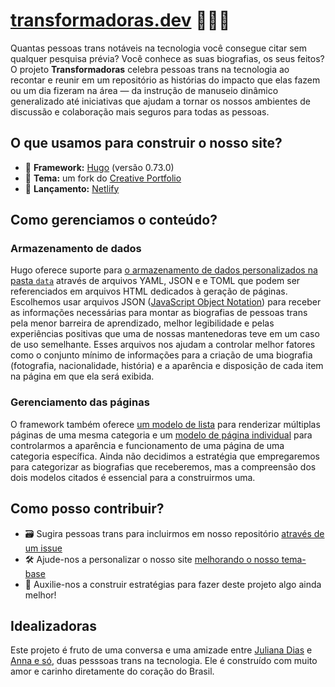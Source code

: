 # [transformadoras.dev](https://transformadoras.dev) 🏳️‍⚧️✨

Quantas pessoas trans notáveis na tecnologia você consegue citar sem qualquer pesquisa prévia? Você conhece as suas biografias, os seus feitos? O projeto **Transformadoras** celebra pessoas trans na tecnologia ao recontar e reunir em um repositório as histórias do impacto que elas fazem ou um dia fizeram na área — da instrução de manuseio dinâmico generalizado até iniciativas que ajudam a tornar os nossos ambientes de discussão e colaboração mais seguros para todas as pessoas.

## O que usamos para construir o nosso site?
* 🧰 **Framework:** [Hugo](https://gohugo.io) (versão 0.73.0)
* 🎨 **Tema:** um fork do [Creative Portfolio](https://github.com/transformadoras/hugo-creative-portfolio-theme)
* 🚀 **Lançamento:** [Netlify](https://netlify.com)

## Como gerenciamos o conteúdo?
### Armazenamento de dados
Hugo oferece suporte para [o armazenamento de dados personalizados na pasta `data`](https://gohugo.io/templates/data-templates/#the-data-folder) através de arquivos YAML, JSON e e TOML que podem ser referenciados em arquivos HTML dedicados à geração de páginas. Escolhemos usar arquivos JSON ([JavaScript Object Notation](https://pt.wikipedia.org/wiki/JSON)) para receber as informações necessárias para montar as biografias de pessoas trans pela menor barreira de aprendizado, melhor legibilidade e pelas experiências positivas que uma de nossas mantenedoras teve em um caso de uso semelhante. Esses arquivos nos ajudam a controlar melhor fatores como o conjunto mínimo de informações para a criação de uma biografia (fotografia, nacionalidade, história) e a aparência e disposição de cada item na página em que ela será exibida.

### Gerenciamento das páginas
O framework também oferece [um modelo de lista](https://gohugo.io/templates/lists/) para renderizar múltiplas páginas de uma mesma categoria e um [modelo de página individual](https://gohugo.io/templates/single-page-templates/) para controlarmos a aparência e funcionamento de uma página de uma categoria específica. Ainda não decidimos a estratégia que empregaremos para categorizar as biografias que receberemos, mas a compreensão dos dois modelos citados é essencial para a construirmos uma.

## Como posso contribuir?
- 🗃️ Sugira pessoas trans para incluirmos em nosso repositório [através de um issue](https://github.com/transformadoras/website/issues)
- 🛠️ Ajude-nos a personalizar o nosso site [melhorando o nosso tema-base](https://github.com/transformadoras/hugo-creative-portfolio-theme)
- 🧠 Auxilie-nos a construir estratégias para fazer deste projeto algo ainda melhor!

## Idealizadoras
Este projeto é fruto de uma conversa e uma amizade entre [Juliana Dias](https://github.com/juuh42dias) e [Anna e só](https://github.com/contraexemplo), duas pesssoas trans na tecnologia. Ele é construído com muito amor e carinho diretamente do coração do Brasil.

